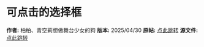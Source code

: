 # 可点击的选择框

**作者:** 柏柏、青空莉想做舞台少女的狗
**版本:** 2025/04/30
**原帖:** [点此跳转](https://discord.com/channels/1291925535324110879/1339825625782816788)
**源文件:** [点此跳转](https://gitgud.io/StageDog/tavern_resource/-/tree/main/酒馆助手/可点击的选择框/源文件?ref_type=heads)
